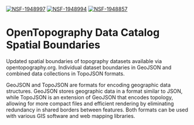 [![NSF-1948997](https://img.shields.io/badge/NSF-1948997-blue.svg)](https://nsf.gov/awardsearch/showAward?AWD_ID=1948997) [![NSF-1948994](https://img.shields.io/badge/NSF-1948994-blue.svg)](https://nsf.gov/awardsearch/showAward?AWD_ID=1948994) [![NSF-1948857](https://img.shields.io/badge/NSF-1948857-blue.svg)](https://nsf.gov/awardsearch/showAward?AWD_ID=1948857)

# OpenTopography Data Catalog Spatial Boundaries
Updated spatial boundaries of topography datasets available via opentopography.org. Individual dataset boundaries in GeoJSON and combined data collections in TopoJSON formats.

GeoJSON and TopoJSON are formats for encoding geographic data structures. GeoJSON stores geographic data in a format similar to JSON, while TopoJSON is an extension of GeoJSON that encodes topology, allowing for more compact files and efficient rendering by eliminating redundancy in shared borders between features. Both formats can be used with various GIS software and web mapping libraries.

